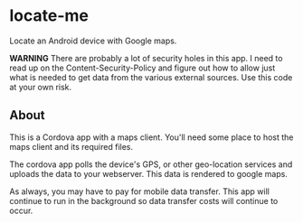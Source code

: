 # locate-me

Locate an Android device with Google maps.

**WARNING** There are probably a lot of security holes in this app. I need to read up on the Content-Security-Policy and figure out how to allow just what is needed to get data from the various external sources. Use this code at your own risk. 

## About

This is a Cordova app with a maps client. You'll need some place to host the maps client and its required files. 

The cordova app polls the device's GPS, or other geo-location services and uploads the data to your webserver. This data is rendered to google maps. 

As always, you may have to pay for mobile data transfer. This app will continue to run in the background so data transfer costs will continue to occur. 
